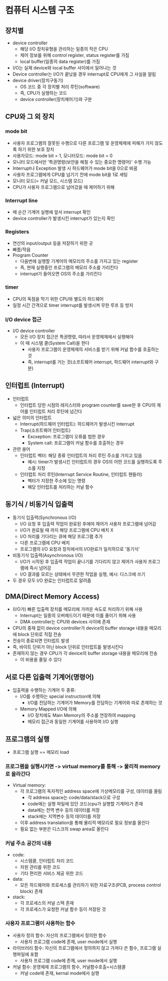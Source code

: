 # 컴퓨터 시스템 구조
## 장치별
  - device controller
    - 해당 I/O 장치유형을 관리하는 일종의 작은 CPU
    - 제어 정보를 위해 control register, status register를 가짐
    - local buffer(일종의 data register)를 가짐
  - I/O는 실제 device와 local buffer 사이에서 일어나는 것
  - Device controller는 I/O가 끝났을 경우 interrupt로 CPU에게 그 사실을 알림
  - device driver(장치구동기)
    - OS 코드 중 각 장치별 처리 루틴(software)
    - 즉, CPU가 실행하는 코드
    - device controller(장치제어기)와 구분

## CPU와 그 외 장치
### mode bit
- 사용자 프로그램의 잘못된 수행으로 다른 프로그램 및 운영체제에 피해가 가지 않도록 하기 위한 보호 장치
- 사용자모드: mode bit = 1, 모니터모드: mode bit = 0
- 모니터 모드에서만 '특권명령(보안을 해칠 수 있는 중요한 명령어)' 수행 가능
- Interrupt나 Exception 발생 시 하드웨어가 mode bit을 0으로 바꿈
- 사용자 프로그램에게 CPU를 넘기기 전에 mode bit을 1로 세팅
- 모니터 모드(= 커널 모드, 시스템 모드)
- CPU가 사용자 프로그램으로 넘어갔을 때 제어하기 위해
### Interrupt line
- 매 순간 기계어 실행에 앞서 interrupt 확인
- device controller가 발생시킨 interrupt가 있는지 확인
### Registers
- 연산의 input/output 등을 저장하기 위한 곳
- 빠름/작음
- Program Counter
  - 다음번에 실행할 기계어의 메모리의 주소를 가지고 있는 register
  - 즉, 현재 실행중인 프로그램의 메모리 주소를 가리킨다
  - interrupt가 들어오면 OS의 주소를 가리킨다
### timer
- CPU의 독점을 막기 위한 CPU와 별도의 하드웨어
- 일정 시간 간격으로 timer interrupt를 발생시켜 무한 루프 등 방지
### I/O device 접근
- I/O device controller
  - 모든 I/O 장치 접근은 특권명령, 따라서 운영체제에서 실행해야
  - 이 때 시스템 콜(System Call)을 한다
    - 사용자 프로그램이 운영체제의 서비스를 받기 위해 커널 함수를 호출하는 것
    - 즉, interrupt를 거는 것(소프트웨어 interrupt, 하드웨어 interrupt와 구분)

## 인터럽트 (Interrupt)
- 인터럽트
  - 인터럽트 당한 시점의 레지스터와 program counter를 save한 후 CPU의 제어를 인터럽트 처리 루틴에 넘긴다
- 넓은 의미의 인터럽트
  - Interrupt(하드웨어 인터럽트): 하드웨어가 발생시킨 Interrupt
  - Trap(소프트웨어 인터럽트)
    - Excxeption: 프로그램이 오류를 범한 경우
    - System call: 프로그램이 커널 함수를 호출하는 경우
- 관련 용어
  - 인터럽트 벡터: 해당 종류 인터럽트의 처리 루틴 주소를 가지고 있음
    - 예시: timer가 발생시킨 인터럽트의 경우 OS의 어떤 코드를 실행하도록 주소를 지정
  - 인터럽트 처리 루틴(Interrupt Service Routine, 인터럽트 핸들러)
    - 벡터가 지정한 주소에 있는 명령
    - 해당 인터럽트를 처리하는 커널 함수

## 동기식 / 비동기식 입출력
- 동기식 입출력(Synchronous I/O)
  - I/O 요청 후 입출력 작업이 완료된 후에야 제어가 사용자 프로그램에 넘어감
  - I/O가 완료될 때 까지 해당 프로그램에 CPU 배치 X
  - I/O 처리를 기다리는 큐에 해당 프로그램 추가
  - 다른 프로그램에 CPU 배치
  - 프로그램의 I/O 요청과 장치에서의 I/O완료가 일치하므로 '동기식'
- 비동기식 입출력(Asynchronous I/O)
  - I/O가 시작된 후 입출력 작업이 끝나기를 기다리지 않고 제어가 사용자 프로그램에 즉시 넘어감
  - I/O 결과를 모르는 상태에서 무관한 작업을 실행, 예시: 디스크에 쓰기
- 두 경우 모두 I/O 완료는 인터럽트로 알려줌

## DMA(Direct Memory Access)
- (I/O가) 빠른 입출력 장치를 메모리에 가까운 속도로 처리하기 위해 사용
  - Interrupt는 일종의 오버헤드이기 때문에 이를 줄이기 위해 사용
  - DMA controller는 CPU와 devices 사이에 존재
- CPU의 중재 없이 device controller가 device의 buffer storage 내용을 메모리에 block 단위로 직접 전송
- 전송이 종료되면 인터럽트 발생
- 즉, 바이트 단위가 아닌 block 단위로 인터럽트틑 발생시킨다
- 존재하지 않는 경우 CPU가 각 device의 buffer storage 내용을 메모리에 전송
  - 이 비용을 줄일 수 있다

## 서로 다른 입출력 기계어(명령어)
- 입출력을 수행하는 기계어 두 종류:
  - I/O를 수행하는 special instruction에 의해
    - I/O를 전담하는 기계어가 Memory를 전담하는 기계어와 따로 존재하는 것
  - Memory Mapped I/O에 의해
    - I/O 장치에도 Main Memory의 주소를 연장하여 mapping
    - 메모리 접근과 동일한 기계어를 사용하여 I/O 실행

## 프로그램의 실행
- 프로그램 실행 == 메모리 load
### 프로그램을 실행시키면 -> virtual memory를 통해 -> 물리적 memory로 올라간다
- Virtual memory:
  - 각 프로그램의 독자적인 address space에 가상메모리를 구성, 데이터를 올림
    - 각 address space는 code/data/stack으로 구성
    - code에는 실행 파일에 있던 코드(cpu가 실행할 기계어)가 존재
    - data에는 전역 변수 등의 데이터를 저장
    - stack에는 지역변수 등의 데이터를 저장
  - 이후 address translation을 통해 물리적 메모리로 필요 정보를 올린다
  - 필요 없는 부분은 디스크의 swap area로 올린다
### 커널 주소 공간의 내용
- code:
  - 시스템콜, 인터럽트 처리 코드
  - 자원 관리를 위한 코드
  - 기타 편리한 서비스 제공 위한 코드
- data:
  - 모든 하드웨어와 프로세스를 관리하기 위한 자료구조(PCB, process control block) 존재
- stack:
  - 각 프로세스의 커널 스택 존재
  - 각 프로세스가 요청한 커널 함수 등이 저장된 것
### 사용자 프로그램이 사용하는 함수
- 사용자 정의 함수: 자신의 프로그램에서 정의한 함수
  - 사용자 프로그램 code에 존재, user mode에서 실행
- 라이브러리 함수: 자신의 프로그램에서 정의하지 않고 가져다 쓴 함수, 프로그램 실행파일에 포함
  - 사용자 프로그램 code에 존재, user mode에서 실행
- 커널 함수: 운영체제 프로그램의 함수, 커널함수호출=시스템콜
  - 커널 code에 존재, kernal mode에서 실행
